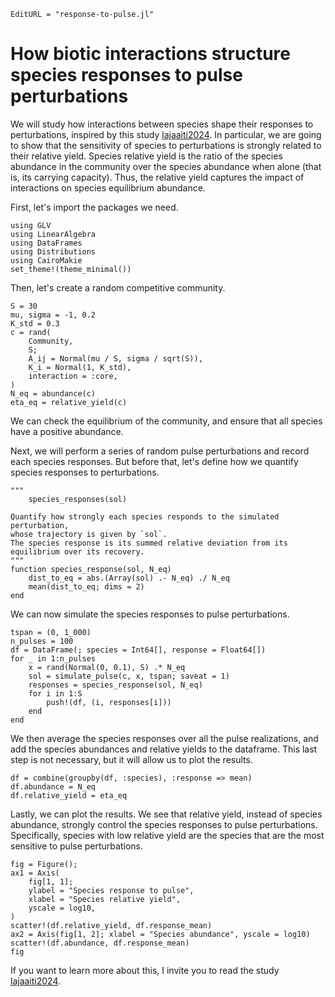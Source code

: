 ```@meta
EditURL = "response-to-pulse.jl"
```

# How biotic interactions structure species responses to pulse perturbations

We will study how interactions between species shape their responses to perturbations,
inspired by this study [lajaaiti2024](@cite).
In particular, we are going to show that the sensitivity of species to perturbations
is strongly related to their relative yield.
Species relative yield is the ratio of the species abundance in the community
over the species abundance when alone (that is, its carrying capacity).
Thus, the relative yield captures the impact of interactions on species equilibrium abundance.

First, let's import the packages we need.

````@example response-to-pulse
using GLV
using LinearAlgebra
using DataFrames
using Distributions
using CairoMakie
set_theme!(theme_minimal())
````

Then, let's create a random competitive community.

````@example response-to-pulse
S = 30
mu, sigma = -1, 0.2
K_std = 0.3
c = rand(
    Community,
    S;
    A_ij = Normal(mu / S, sigma / sqrt(S)),
    K_i = Normal(1, K_std),
    interaction = :core,
)
N_eq = abundance(c)
eta_eq = relative_yield(c)
````

We can check the equilibrium of the community, and ensure that all species
have a positive abundance.

Next, we will perform a series of random pulse perturbations and record each species responses.
But before that, let's define how we quantify species responses to perturbations.

````@example response-to-pulse
"""
    species_responses(sol)

Quantify how strongly each species responds to the simulated perturbation,
whose trajectory is given by `sol`.
The species response is its summed relative deviation from its equilibrium over its recovery.
"""
function species_response(sol, N_eq)
    dist_to_eq = abs.(Array(sol) .- N_eq) ./ N_eq
    mean(dist_to_eq; dims = 2)
end
````

We can now simulate the species responses to pulse perturbations.

````@example response-to-pulse
tspan = (0, 1_000)
n_pulses = 100
df = DataFrame(; species = Int64[], response = Float64[])
for _ in 1:n_pulses
    x = rand(Normal(0, 0.1), S) .* N_eq
    sol = simulate_pulse(c, x, tspan; saveat = 1)
    responses = species_response(sol, N_eq)
    for i in 1:S
        push!(df, (i, responses[i]))
    end
end
````

We then average the species responses over all the pulse realizations,
and add the species abundances and relative yields to the dataframe.
This last step is not necessary, but it will allow us to plot the results.

````@example response-to-pulse
df = combine(groupby(df, :species), :response => mean)
df.abundance = N_eq
df.relative_yield = eta_eq
````

Lastly, we can plot the results.
We see that relative yield, instead of species abundance, strongly control the species responses to pulse perturbations.
Specifically, species with low relative yield are the species that are the most sensitive to pulse perturbations.

````@example response-to-pulse
fig = Figure();
ax1 = Axis(
    fig[1, 1];
    ylabel = "Species response to pulse",
    xlabel = "Species relative yield",
    yscale = log10,
)
scatter!(df.relative_yield, df.response_mean)
ax2 = Axis(fig[1, 2]; xlabel = "Species abundance", yscale = log10)
scatter!(df.abundance, df.response_mean)
fig
````

If you want to learn more about this, I invite you to read the study [lajaaiti2024](@cite).

